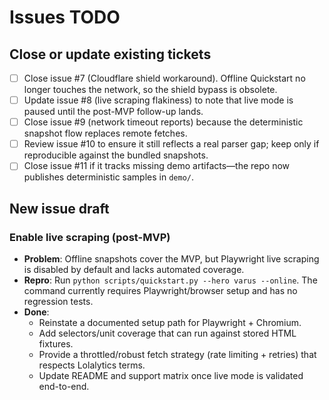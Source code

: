 # Issues TODO

## Close or update existing tickets
- [ ] Close issue #7 (Cloudflare shield workaround). Offline Quickstart no longer touches the network, so the shield bypass is obsolete.
- [ ] Update issue #8 (live scraping flakiness) to note that live mode is paused until the post-MVP follow-up lands.
- [ ] Close issue #9 (network timeout reports) because the deterministic snapshot flow replaces remote fetches.
- [ ] Review issue #10 to ensure it still reflects a real parser gap; keep only if reproducible against the bundled snapshots.
- [ ] Close issue #11 if it tracks missing demo artifacts—the repo now publishes deterministic samples in `demo/`.

## New issue draft
### Enable live scraping (post-MVP)
- **Problem**: Offline snapshots cover the MVP, but Playwright live scraping is disabled by default and lacks automated coverage.
- **Repro**: Run `python scripts/quickstart.py --hero varus --online`. The command currently requires Playwright/browser setup and has no regression tests.
- **Done**:
  - Reinstate a documented setup path for Playwright + Chromium.
  - Add selectors/unit coverage that can run against stored HTML fixtures.
  - Provide a throttled/robust fetch strategy (rate limiting + retries) that respects Lolalytics terms.
  - Update README and support matrix once live mode is validated end-to-end.
